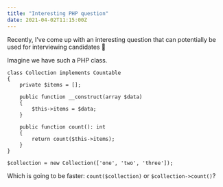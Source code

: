 ```yaml
---
title: "Interesting PHP question"
date: 2021-04-02T11:15:00Z
---
```


Recently, I've come up with an interesting question that can potentially be used for interviewing candidates 🙂

Imagine we have such a PHP class.

```
class Collection implements Countable
{
    private $items = [];

    public function __construct(array $data)
    {
        $this->items = $data;
    }

    public function count(): int
    {
        return count($this->items);
    }
}

$collection = new Collection(['one', 'two', 'three']);
```

Which is going to be faster: ```count($collection)``` or ```$collection->count()```? 
